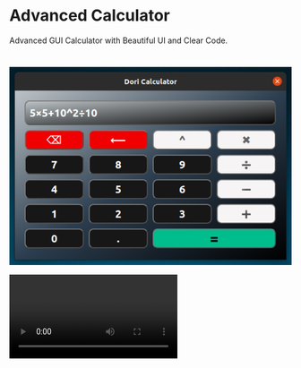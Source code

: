 # Advanced Calculator
Advanced GUI Calculator with Beautiful UI and Clear Code.


#

![demo](demo.png)


![demo](https://github.com/dori-dev/demo-calculator/blob/main/demo.mkv?raw=true)

